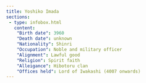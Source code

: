 ```yaml
---
title: Yoshiko Imada
sections:
 - type: infobox.html
   content:
    "Birth date": 3960
    "Death date": unknown
    "Nationality": Shinri
    "Occupation": Noble and military officer
    "Alignment": Lawful good
    "Religion": Spirit faith
    "Alleigance": Hibotoru clan
    "Offices held": Lord of Iwakashi (4007 onwards)
---
```



